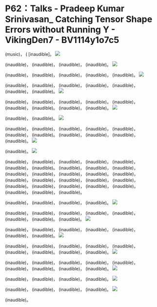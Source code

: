 # P62：Talks - Pradeep Kumar Srinivasan_ Catching Tensor Shape Errors without Running Y - VikingDen7 - BV1114y1o7c5

 (music)， ( [inaudible]。
![](img/c741bf60aad51553a2e8fed166b36da1_1.png)

 (inaudible)， (inaudible)， (inaudible)， (inaudible)。
![](img/c741bf60aad51553a2e8fed166b36da1_3.png)

 (inaudible)， (inaudible)， (inaudible)， (inaudible)， (inaudible)。
![](img/c741bf60aad51553a2e8fed166b36da1_5.png)

 (inaudible)， (inaudible)， (inaudible)， (inaudible)， (inaudible)， (inaudible)， (inaudible)。
![](img/c741bf60aad51553a2e8fed166b36da1_7.png)

 (inaudible)， (inaudible)， (inaudible)， (inaudible)， (inaudible)， (inaudible)， (inaudible)。 (inaudible)， (inaudible)。
![](img/c741bf60aad51553a2e8fed166b36da1_9.png)

 (inaudible)， (inaudible)。
![](img/c741bf60aad51553a2e8fed166b36da1_11.png)

 (inaudible)， (inaudible)， (inaudible)， (inaudible)， (inaudible)， (inaudible)， (inaudible)。 (inaudible)， (inaudible)， (inaudible)， (inaudible)。
![](img/c741bf60aad51553a2e8fed166b36da1_13.png)

 (inaudible)。
![](img/c741bf60aad51553a2e8fed166b36da1_15.png)

 (inaudible)， (inaudible)， (inaudible)， (inaudible)， (inaudible)， (inaudible)， (inaudible)。 (inaudible)， (inaudible)， (inaudible)， (inaudible)， (inaudible)， (inaudible)， (inaudible)。 (inaudible)， (inaudible)， (inaudible)， (inaudible)， (inaudible)， (inaudible)， (inaudible)。 (inaudible)， (inaudible)， (inaudible)， (inaudible)， (inaudible)， (inaudible)， (inaudible)。

 (inaudible)， (inaudible)， (inaudible)， (inaudible)。
![](img/c741bf60aad51553a2e8fed166b36da1_17.png)

 (inaudible)， (inaudible)， (inaudible)， (inaudible)， (inaudible)， (inaudible)， (inaudible)。 (inaudible)。
![](img/c741bf60aad51553a2e8fed166b36da1_19.png)

 (inaudible)， (inaudible)， (inaudible)， (inaudible)， (inaudible)， (inaudible)， (inaudible)。
![](img/c741bf60aad51553a2e8fed166b36da1_21.png)

 (inaudible)， (inaudible)， (inaudible)， (inaudible)， (inaudible)， (inaudible)， (inaudible)。 (inaudible)， (inaudible)。
![](img/c741bf60aad51553a2e8fed166b36da1_23.png)

 (inaudible)， (inaudible)， (inaudible)， (inaudible)， (inaudible)， (inaudible)， (inaudible)。 (inaudible)， (inaudible)。
![](img/c741bf60aad51553a2e8fed166b36da1_25.png)

 (inaudible)， (inaudible)， (inaudible)， (inaudible)。
![](img/c741bf60aad51553a2e8fed166b36da1_27.png)

 (inaudible)， (inaudible)， (inaudible)， (inaudible)。
![](img/c741bf60aad51553a2e8fed166b36da1_29.png)

 (inaudible)。